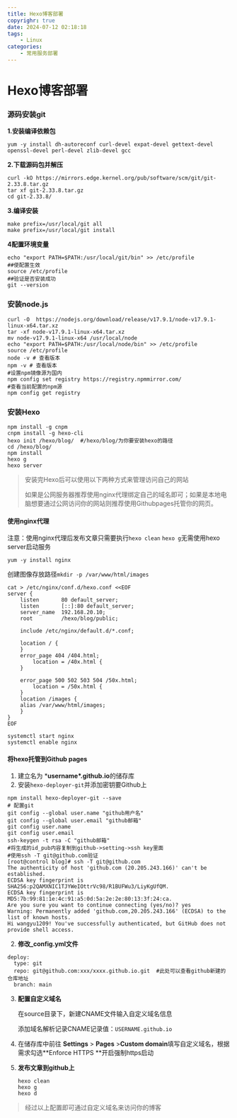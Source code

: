 ```yaml
---
title: Hexo博客部署
copyrighr: true
date: 2024-07-12 02:18:18
tags:
    - Linux
categories:
    - 常用服务部署
---
```

# Hexo博客部署

### 源码安装git

**1.**安装编译依赖包****

```
yum -y install dh-autoreconf curl-devel expat-devel gettext-devel openssl-devel perl-devel zlib-devel gcc
```

**2.下载源码包并解压**

```
curl -kO https://mirrors.edge.kernel.org/pub/software/scm/git/git-2.33.8.tar.gz
tar xf git-2.33.8.tar.gz
cd git-2.33.8/
```

**3.编译安装**

```
make prefix=/usr/local/git all
make prefix=/usr/local/git install
```

**4配置环境变量**

```
echo "export PATH=$PATH:/usr/local/git/bin" >> /etc/profile
##使配置生效
source /etc/profile
##验证是否安装成功
git --version
```

### 安装node.js

```
curl -O  https://nodejs.org/download/release/v17.9.1/node-v17.9.1-linux-x64.tar.xz
tar -xf node-v17.9.1-linux-x64.tar.xz
mv node-v17.9.1-linux-x64 /usr/local/node
echo "export PATH=$PATH:/usr/local/node/bin" >> /etc/profile
source /etc/profile
node -v # 查看版本
npm -v # 查看版本
#设置npm镜像源为国内
npm config set registry https://registry.npmmirror.com/
#查看当前配置的npm源
npm config get registry
```

### 安装Hexo

```
npm install -g cnpm
cnpm install -g hexo-cli
hexo init /hexo/blog/  #/hexo/blog/为你要安装hexo的路径
cd /hexo/blog/
npm install
hexo g
hexo server
```

> 安装完Hexo后可以使用以下两种方式来管理访问自己的网站
>
> 如果是公网服务器推荐使用nginx代理绑定自己的域名即可；如果是本地电脑想要通过公网访问你的网站则推荐使用Githubpages托管你的网页。

#### **使用nginx代理**

注意：使用nginx代理后发布文章只需要执行`hexo clean` `hexo g`无需使用hexo server启动服务

```
yum -y install nginx
```

创建图像存放路径`mkdir -p /var/www/html/images`

```
cat > /etc/nginx/conf.d/hexo.conf <<EOF
server {
    listen       80 default_server;
    listen       [::]:80 default_server;
    server_name  192.168.20.10;
    root         /hexo/blog/public;

    include /etc/nginx/default.d/*.conf;

    location / {
    }
    error_page 404 /404.html;
        location = /40x.html {
    }

    error_page 500 502 503 504 /50x.html;
        location = /50x.html {
    }
    location /images {
    alias /var/www/html/images;
    }
}
EOF
```

```
systemctl start nginx
systemctl enable nginx
```

#### **将hexo托管到Github pages**

1. 建立名为 ***username\*.github.io**的储存库
2. 安装`hexo-deployer-git`并添加密钥要Github上

```
npm install hexo-deployer-git --save
# 配置git
git config --global user.name "github用户名"
git config --global user.email "github邮箱"
git config user.name
git config user.email
ssh-keygen -t rsa -C "github邮箱"
#将生成的id_pub内容复制到github->setting->ssh key里面
#使用ssh -T git@github.com验证
[root@control blog]# ssh -T git@github.com
The authenticity of host 'github.com (20.205.243.166)' can't be established.
ECDSA key fingerprint is SHA256:p2QAMXNIC1TJYWeIOttrVc98/R1BUFWu3/LiyKgUfQM.
ECDSA key fingerprint is MD5:7b:99:81:1e:4c:91:a5:0d:5a:2e:2e:80:13:3f:24:ca.
Are you sure you want to continue connecting (yes/no)? yes
Warning: Permanently added 'github.com,20.205.243.166' (ECDSA) to the list of known hosts.
Hi wangyu1209! You've successfully authenticated, but GitHub does not provide shell access.
```

2. **修改_config.yml文件**

```
deploy:
  type: git
  repo: git@github.com:xxx/xxxx.github.io.git  #此处可以查看github新建的仓库地址
  branch: main
```

3. **配置自定义域名**

   在source目录下，新建CNAME文件输入自定义域名信息

   添加域名解析记录CNAME记录值：`USERNAME.github.io`

4. 在储存库中前往 **Settings** > **Pages** >**Custom domain**填写自定义域名，根据需求勾选**Enforce HTTPS **开启强制https启动

5. **发布文章到github上**

   ```
   hexo clean
   hexo g
   hexo d
   ```

> 经过以上配置即可通过自定义域名来访问你的博客

